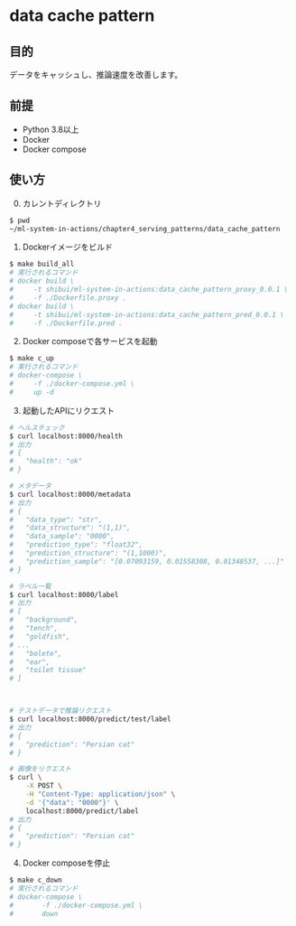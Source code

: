 # data cache pattern

## 目的

データをキャッシュし、推論速度を改善します。

## 前提

- Python 3.8以上
- Docker
- Docker compose

## 使い方

0. カレントディレクトリ

```sh
$ pwd
~/ml-system-in-actions/chapter4_serving_patterns/data_cache_pattern
```

1. Dockerイメージをビルド

```sh
$ make build_all
# 実行されるコマンド
# docker build \
#     -t shibui/ml-system-in-actions:data_cache_pattern_proxy_0.0.1 \
#     -f ./Dockerfile.proxy .
# docker build \
#     -t shibui/ml-system-in-actions:data_cache_pattern_pred_0.0.1 \
#     -f ./Dockerfile.pred .
```

2. Docker composeで各サービスを起動

```sh
$ make c_up
# 実行されるコマンド
# docker-compose \
#     -f ./docker-compose.yml \
#     up -d
```

3. 起動したAPIにリクエスト

```sh
# ヘルスチェック
$ curl localhost:8000/health
# 出力
# {
#   "health": "ok"
# }

# メタデータ
$ curl localhost:8000/metadata
# 出力
# {
#   "data_type": "str",
#   "data_structure": "(1,1)",
#   "data_sample": "0000",
#   "prediction_type": "float32",
#   "prediction_structure": "(1,1000)",
#   "prediction_sample": "[0.07093159, 0.01558308, 0.01348537, ...]"
# }

# ラベル一覧
$ curl localhost:8000/label 
# 出力
# [
#   "background",
#   "tench",
#   "goldfish",
# ...
#   "bolete",
#   "ear",
#   "toilet tissue"
# ]



# テストデータで推論リクエスト
$ curl localhost:8000/predict/test/label
# 出力
# {
#   "prediction": "Persian cat"
# }

# 画像をリクエスト
$ curl \
    -X POST \
    -H "Content-Type: application/json" \
    -d '{"data": "0000"}' \
    localhost:8000/predict/label
# 出力
# {
#   "prediction": "Persian cat"
# }
```

4. Docker composeを停止

```sh
$ make c_down
# 実行されるコマンド
# docker-compose \
# 		-f ./docker-compose.yml \
# 		down
```
